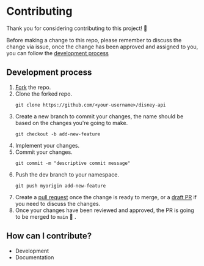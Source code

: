# Contributing

Thank you for considering contributing to this project! :sparkling_heart:

Before making a change to this repo, please remember to discuss the change via issue, once the change has been approved and assigned to you, you can follow the [development process](#development-process)

## Development process

1. [Fork](https://docs.github.com/en/get-started/quickstart/fork-a-repo#forking-a-repository) the repo.
2. Clone the forked repo.
    ```
    git clone https://github.com/<your-username>/disney-api
    ```
3. Create a new branch to commit your changes, the name should be based on the changes you're going to make.
    ```
    git checkout -b add-new-feature
    ```
4. Implement your changes.
5. Commit your changes.
    ```
    git commit -m "descriptive commit message"
    ```
6. Push the dev branch to your namespace.
    ```
    git push myorigin add-new-feature
    ```
7. Create a [pull request](https://docs.github.com/en/github/collaborating-with-pull-requests/proposing-changes-to-your-work-with-pull-requests/creating-a-pull-request-from-a-fork) once the change is ready to merge, or a [draft PR](https://github.blog/2019-02-14-introducing-draft-pull-requests/) if you need to discuss the changes.
8. Once your changes have been reviewed and approved, the PR is going to be merged to `main` :tada:	.

## How can I contribute?
- Development
- Documentation
